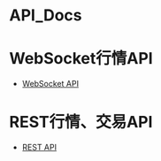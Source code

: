 # API_Docs

# WebSocket行情API

* [WebSocket API](https://cloudapidoc.github.io/API_Docs/v1/rest/)

# REST行情、交易API

* [REST API](https://cloudapidoc.github.io/API_Docs/v1/ws/)
